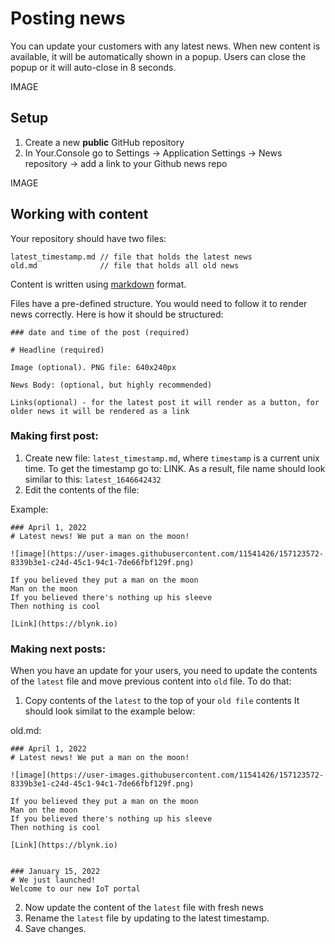 # Posting news
You can update your customers with any latest news. When new content is available, it will be automatically shown in a popup. Users can close the popup or it will auto-close in 8 seconds.

IMAGE

## Setup
1. Create a new **public** GitHub repository
2. In Your.Console go to Settings -> Application Settings -> News repository -> add a link to your Github news repo

IMAGE

## Working with content

Your repository should have two files:
```
latest_timestamp.md // file that holds the latest news
old.md              // file that holds all old news
```

Content is written using [markdown](https://docs.github.com/en/get-started/writing-on-github/getting-started-with-writing-and-formatting-on-github/basic-writing-and-formatting-syntax) format. 

Files have a pre-defined structure. You would need to follow it to render news correctly. Here is how it should be structured:

```
### date and time of the post (required)

# Headline (required)

Image (optional). PNG file: 640x240px

News Body: (optional, but highly recommended)

Links(optional) - for the latest post it will render as a button, for older news it will be rendered as a link
```


### Making first post:

1. Create new file: `latest_timestamp.md`, where `timestamp` is a current unix time. To get the timestamp go to: LINK. As a result, file name should look similar to this: `latest_1646642432`
2. Edit the contents of the file:

Example: 

```
### April 1, 2022
# Latest news! We put a man on the moon!

![image](https://user-images.githubusercontent.com/11541426/157123572-8339b3e1-c24d-45c1-94c1-7de66fbf129f.png)

If you believed they put a man on the moon
Man on the moon
If you believed there's nothing up his sleeve
Then nothing is cool

[Link](https://blynk.io)
```

### Making next posts:
When you have an update for your users, you need to update the contents of the `latest` file and move previous content into `old` file. To do that:
1. Copy contents of the `latest` to the top of your `old file` contents
It should look similat to the example below: 

old.md:
```
### April 1, 2022
# Latest news! We put a man on the moon!

![image](https://user-images.githubusercontent.com/11541426/157123572-8339b3e1-c24d-45c1-94c1-7de66fbf129f.png)

If you believed they put a man on the moon
Man on the moon
If you believed there's nothing up his sleeve
Then nothing is cool

[Link](https://blynk.io)


### January 15, 2022
# We just launched!
Welcome to our new IoT portal
```

2. Now update the content of the `latest` file with fresh news
3. Rename the `latest` file by updating to the latest timestamp. 
4. Save changes.

